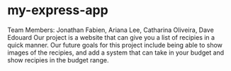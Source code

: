 # my-express-app
Team Members: Jonathan Fabien, Ariana Lee, Catharina Oliveira, Dave Edouard
Our project is a website that can give you a list of recipies in a quick manner. 
Our future goals for this project include being able to show images of the recipies, and add a system that can take in your budget and show recipies in the budget range.

